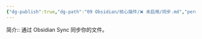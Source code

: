 ```yaml
---
{"dg-publish":true,"dg-path":"09 Obsidian/核心插件/❌ 未启用/同步.md","permalink":"/09 Obsidian/核心插件/❌ 未启用/同步/","created":"2025-07-31","updated":"2025-07-31"}
---
```



简介:: 通过 Obsidian Sync 同步你的文件。